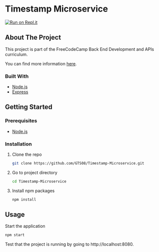 # Timestamp Microservice

[![Run on Repl.it](https://repl.it/badge/github/GTS08/Timestamp-Microservice)](https://repl.it/github/GTS08/Timestamp-Microservice)

## About The Project

This project is part of the FreeCodeCamp Back End Development and APIs curriculum.

You can find more information [here](https://www.freecodecamp.org/learn/back-end-development-and-apis/back-end-development-and-apis-projects/timestamp-microservice).


### Built With

* [Node.js](https://nodejs.org/)
* [Express](https://expressjs.com)

## Getting Started

### Prerequisites

* [Node.js](https://nodejs.org/)

### Installation

1. Clone the repo
   ```bash
   git clone https://github.com/GTS08/Timestamp-Microservice.git
   ```
2. Go to project directory
   ```bash
   cd Timestamp-Microservice
   ```
3. Install npm packages
   ```bash
   npm install
   ```

## Usage

Start the application
   ```bash
   npm start
   ```

Test that the project is running by going to http://localhost:8080.